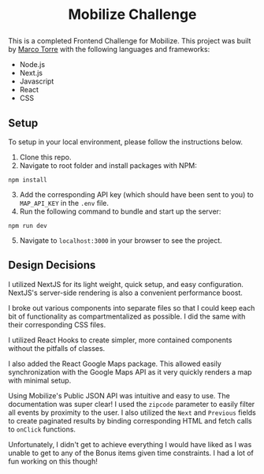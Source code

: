 # <p align="center">Mobilize Challenge</p>

This is a completed Frontend Challenge for Mobilize. This project was built by [Marco Torre][1] with the following languages and frameworks:
 
* Node.js
* Next.js
* Javascript
* React
* CSS

## Setup

To setup in your local environment, please follow the instructions below.

1. Clone this repo.
2. Navigate to root folder and install packages with NPM:
```
npm install
```
3. Add the corresponding API key (which should have been sent to you) to `MAP_API_KEY` in the `.env` file.  
4. Run the following command to bundle and start up the server:
```
npm run dev
```
5. Navigate to `localhost:3000` in your browser to see the project.


## Design Decisions

I utilized NextJS for its light weight, quick setup, and easy configuration. NextJS's server-side rendering is also a convenient performance boost. 

I broke out various components into separate files so that I could keep each bit of functionality as compartmentalized as possible. I did the same with their corresponding CSS files.

I utilized React Hooks to create simpler, more contained components without the pitfalls of classes.

I also added the React Google Maps package. This allowed easily synchronization with the Google Maps API as it very quickly renders a map with minimal setup.

Using Mobilize's Public JSON API was intuitive and easy to use. The documentation was super clear! I used the `zipcode` parameter to easily filter all events by proximity to the user. I also utilized the `Next` and `Previous` fields to create paginated results by binding corresponding HTML and fetch calls to `onClick` functions. 

Unfortunately, I didn't get to achieve everything I would have liked as I was unable to get to any of the Bonus items given time constraints. I had a lot of fun working on this though!


[1]: https://www.marcotorre.io/#


